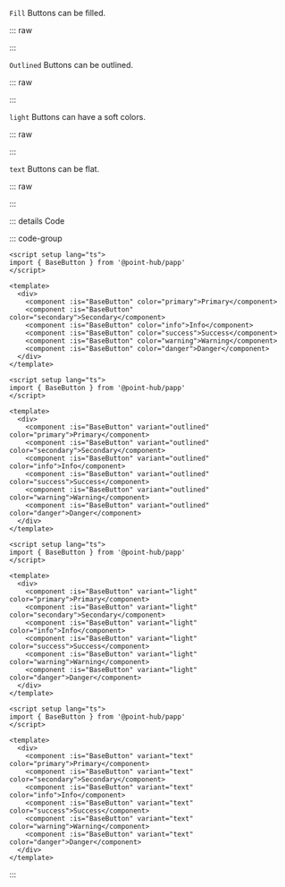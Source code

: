 `Fill` Buttons can be filled.

::: raw

<ClientOnly>
  <ButtonColor />
</ClientOnly>

:::

`Outlined` Buttons can be outlined.

::: raw

<ButtonColorOutline />

:::

`light` Buttons can have a soft colors.

::: raw

<ButtonColorLight />

:::

`text` Buttons can be flat.

::: raw

<ButtonColorText />

:::

::: details Code

::: code-group

```vue [Filled]
<script setup lang="ts">
import { BaseButton } from '@point-hub/papp'
</script>

<template>
  <div>
    <component :is="BaseButton" color="primary">Primary</component>
    <component :is="BaseButton" color="secondary">Secondary</component>
    <component :is="BaseButton" color="info">Info</component>
    <component :is="BaseButton" color="success">Success</component>
    <component :is="BaseButton" color="warning">Warning</component>
    <component :is="BaseButton" color="danger">Danger</component>
  </div>
</template>
```

```vue [Outlined]
<script setup lang="ts">
import { BaseButton } from '@point-hub/papp'
</script>

<template>
  <div>
    <component :is="BaseButton" variant="outlined" color="primary">Primary</component>
    <component :is="BaseButton" variant="outlined" color="secondary">Secondary</component>
    <component :is="BaseButton" variant="outlined" color="info">Info</component>
    <component :is="BaseButton" variant="outlined" color="success">Success</component>
    <component :is="BaseButton" variant="outlined" color="warning">Warning</component>
    <component :is="BaseButton" variant="outlined" color="danger">Danger</component>
  </div>
</template>
```

```vue [Light]
<script setup lang="ts">
import { BaseButton } from '@point-hub/papp'
</script>

<template>
  <div>
    <component :is="BaseButton" variant="light" color="primary">Primary</component>
    <component :is="BaseButton" variant="light" color="secondary">Secondary</component>
    <component :is="BaseButton" variant="light" color="info">Info</component>
    <component :is="BaseButton" variant="light" color="success">Success</component>
    <component :is="BaseButton" variant="light" color="warning">Warning</component>
    <component :is="BaseButton" variant="light" color="danger">Danger</component>
  </div>
</template>
```

```vue [Text]
<script setup lang="ts">
import { BaseButton } from '@point-hub/papp'
</script>

<template>
  <div>
    <component :is="BaseButton" variant="text" color="primary">Primary</component>
    <component :is="BaseButton" variant="text" color="secondary">Secondary</component>
    <component :is="BaseButton" variant="text" color="info">Info</component>
    <component :is="BaseButton" variant="text" color="success">Success</component>
    <component :is="BaseButton" variant="text" color="warning">Warning</component>
    <component :is="BaseButton" variant="text" color="danger">Danger</component>
  </div>
</template>
```

:::

